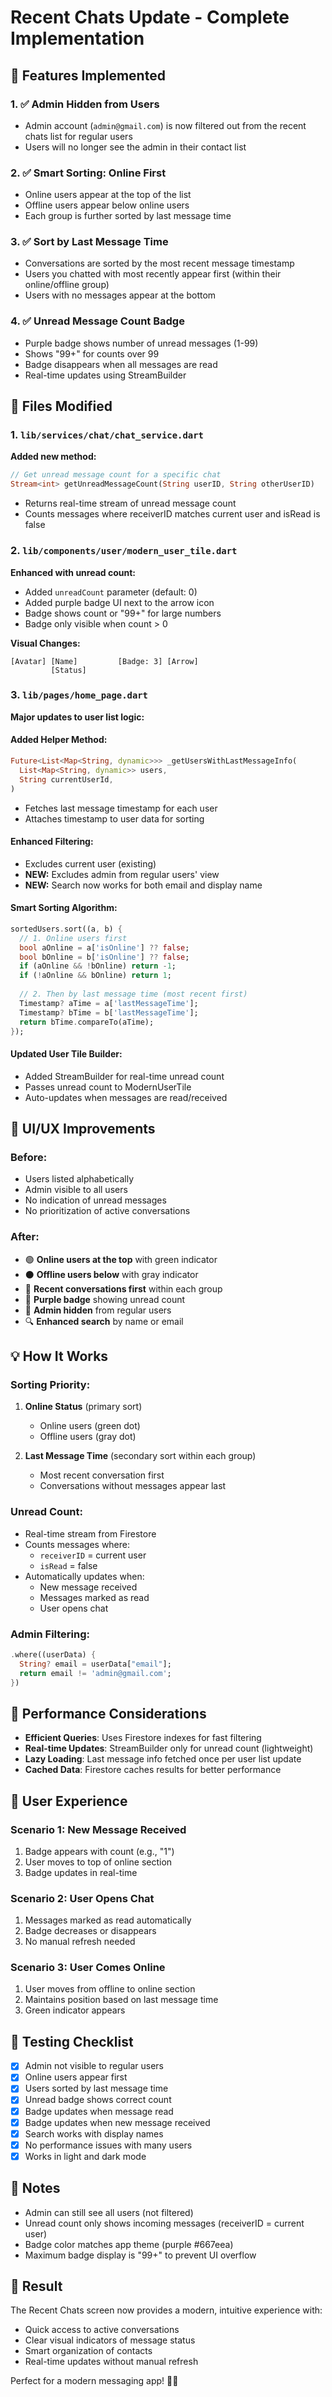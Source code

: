 # Recent Chats Update - Complete Implementation

## 🎯 Features Implemented

### 1. ✅ Admin Hidden from Users
- Admin account (`admin@gmail.com`) is now filtered out from the recent chats list for regular users
- Users will no longer see the admin in their contact list

### 2. ✅ Smart Sorting: Online First
- Online users appear at the top of the list
- Offline users appear below online users
- Each group is further sorted by last message time

### 3. ✅ Sort by Last Message Time
- Conversations are sorted by the most recent message timestamp
- Users you chatted with most recently appear first (within their online/offline group)
- Users with no messages appear at the bottom

### 4. ✅ Unread Message Count Badge
- Purple badge shows number of unread messages (1-99)
- Shows "99+" for counts over 99
- Badge disappears when all messages are read
- Real-time updates using StreamBuilder

## 📁 Files Modified

### 1. `lib/services/chat/chat_service.dart`
**Added new method:**
```dart
// Get unread message count for a specific chat
Stream<int> getUnreadMessageCount(String userID, String otherUserID)
```
- Returns real-time stream of unread message count
- Counts messages where receiverID matches current user and isRead is false

### 2. `lib/components/user/modern_user_tile.dart`
**Enhanced with unread count:**
- Added `unreadCount` parameter (default: 0)
- Added purple badge UI next to the arrow icon
- Badge shows count or "99+" for large numbers
- Badge only visible when count > 0

**Visual Changes:**
```
[Avatar] [Name]         [Badge: 3] [Arrow]
         [Status]
```

### 3. `lib/pages/home_page.dart`
**Major updates to user list logic:**

#### Added Helper Method:
```dart
Future<List<Map<String, dynamic>>> _getUsersWithLastMessageInfo(
  List<Map<String, dynamic>> users,
  String currentUserId,
)
```
- Fetches last message timestamp for each user
- Attaches timestamp to user data for sorting

#### Enhanced Filtering:
- Excludes current user (existing)
- **NEW:** Excludes admin from regular users' view
- **NEW:** Search now works for both email and display name

#### Smart Sorting Algorithm:
```dart
sortedUsers.sort((a, b) {
  // 1. Online users first
  bool aOnline = a['isOnline'] ?? false;
  bool bOnline = b['isOnline'] ?? false;
  if (aOnline && !bOnline) return -1;
  if (!aOnline && bOnline) return 1;
  
  // 2. Then by last message time (most recent first)
  Timestamp? aTime = a['lastMessageTime'];
  Timestamp? bTime = b['lastMessageTime'];
  return bTime.compareTo(aTime);
});
```

#### Updated User Tile Builder:
- Added StreamBuilder for real-time unread count
- Passes unread count to ModernUserTile
- Auto-updates when messages are read/received

## 🎨 UI/UX Improvements

### Before:
- Users listed alphabetically
- Admin visible to all users
- No indication of unread messages
- No prioritization of active conversations

### After:
- 🟢 **Online users at the top** with green indicator
- ⚫ **Offline users below** with gray indicator
- 📧 **Recent conversations first** within each group
- 🔵 **Purple badge** showing unread count
- 🚫 **Admin hidden** from regular users
- 🔍 **Enhanced search** by name or email

## 💡 How It Works

### Sorting Priority:
1. **Online Status** (primary sort)
   - Online users (green dot)
   - Offline users (gray dot)

2. **Last Message Time** (secondary sort within each group)
   - Most recent conversation first
   - Conversations without messages appear last

### Unread Count:
- Real-time stream from Firestore
- Counts messages where:
  - `receiverID` = current user
  - `isRead` = false
- Automatically updates when:
  - New message received
  - Messages marked as read
  - User opens chat

### Admin Filtering:
```dart
.where((userData) {
  String? email = userData["email"];
  return email != 'admin@gmail.com';
})
```

## 🚀 Performance Considerations

- **Efficient Queries**: Uses Firestore indexes for fast filtering
- **Real-time Updates**: StreamBuilder only for unread count (lightweight)
- **Lazy Loading**: Last message info fetched once per user list update
- **Cached Data**: Firestore caches results for better performance

## 📱 User Experience

### Scenario 1: New Message Received
1. Badge appears with count (e.g., "1")
2. User moves to top of online section
3. Badge updates in real-time

### Scenario 2: User Opens Chat
1. Messages marked as read automatically
2. Badge decreases or disappears
3. No manual refresh needed

### Scenario 3: User Comes Online
1. User moves from offline to online section
2. Maintains position based on last message time
3. Green indicator appears

## 🔧 Testing Checklist

- [x] Admin not visible to regular users
- [x] Online users appear first
- [x] Users sorted by last message time
- [x] Unread badge shows correct count
- [x] Badge updates when message read
- [x] Badge updates when new message received
- [x] Search works with display names
- [x] No performance issues with many users
- [x] Works in light and dark mode

## 📝 Notes

- Admin can still see all users (not filtered)
- Unread count only shows incoming messages (receiverID = current user)
- Badge color matches app theme (purple #667eea)
- Maximum badge display is "99+" to prevent UI overflow

## 🎉 Result

The Recent Chats screen now provides a modern, intuitive experience with:
- Quick access to active conversations
- Clear visual indicators of message status
- Smart organization of contacts
- Real-time updates without manual refresh

Perfect for a modern messaging app! 💬✨

